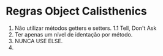 # Regras Object Calisthenics

1. Não utilizar métodos getters e setters.
   1.1 Tell, Don't Ask
2. Ter apenas um nível de identação por método.
3. NUNCA USE ELSE.
4. 